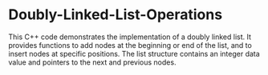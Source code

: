 # Doubly-Linked-List-Operations
This C++ code demonstrates the implementation of a doubly linked list. It provides functions to add nodes at the beginning or end of the list, and to insert nodes at specific positions. The list structure contains an integer data value and pointers to the next and previous nodes.
